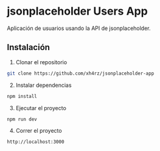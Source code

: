 # jsonplaceholder Users App

Aplicación de usuarios usando la API de jsonplaceholder.

## Instalación

1. Clonar el repositorio

```bash
git clone https://github.com/xh4rz/jsonplaceholder-app
```

2. Instalar dependencias

```bash
npm install
```

3. Ejecutar el proyecto

```bash
npm run dev
```

4. Correr el proyecto

```bash
http://localhost:3000
```
